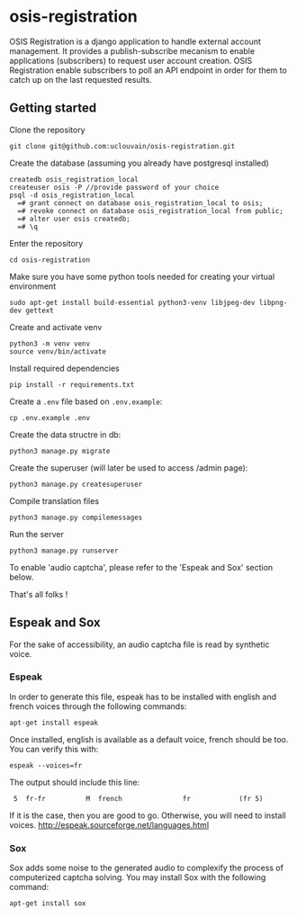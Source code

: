 # osis-registration
OSIS Registration is a django application to handle external account management. It provides a publish-subscribe mecanism to enable applications (subscribers) to request user account creation. OSIS Registration enable subscribers to poll an API endpoint in order for them to catch up on the last requested results.

## Getting started
Clone the repository
```
git clone git@github.com:uclouvain/osis-registration.git
```

Create the database (assuming you already have postgresql installed)
```
createdb osis_registration_local
createuser osis -P //provide password of your choice
psql -d osis_registration_local
  =# grant connect on database osis_registration_local to osis;
  =# revoke connect on database osis_registration_local from public;
  =# alter user osis createdb;
  =# \q
```

Enter the repository
```
cd osis-registration
```

Make sure you have some python tools needed for creating your virtual environment
```
sudo apt-get install build-essential python3-venv libjpeg-dev libpng-dev gettext
```

Create and activate venv
```
python3 -m venv venv
source venv/bin/activate
```

Install required dependencies
```
pip install -r requirements.txt
```

Create a `.env` file based on `.env.example`:

```
cp .env.example .env
```

Create the data structre in db:
```
python3 manage.py migrate
```

Create the superuser (will later be used to access /admin page):
```
python3 manage.py createsuperuser
```

Compile translation files
```
python3 manage.py compilemessages
```

Run the server
```
python3 manage.py runserver
```

To enable 'audio captcha', please refer to the 'Espeak and Sox' section below.

That's all folks !

<!--


## API
OSIS Registration provides subscribers with a RESTful API enabling apps to request user account creation and poll the requests results. The subscribers are registered as Django users and are identified by a token.

An authorization header with the registered app token must be provided with the request.

> Authorization header
```json
{"Authorization": "Token cf4e903f8cc6cb81ae753d137bfa77cdfe1b8b37"}
```
### Endpoints

#### Create

`POST /create_account/`

Create new user account creation request

> Body parameter

```json
{
  "uuid": "abcd-efgh-ijkl-mnop-1234-5678",
  "person_uuid": "abcd-efgh-ijkl-mnop-1234-5678",
  "first_name": "John",
  "last_name": "Doe",
  "birth_date": "1989-01-01",
  "email": "john.doe@mail.xyz"
}
```
-----

#### Poll

`GET /poll/`

List last updated request results for a given subscriber

> Example response 200

```json
{
  "uuid": "abcd-efgh-ijkl-mnop-1234-5678",
  "person_uuid": "abcd-efgh-ijkl-mnop-1234-5678",
  "email": "john.doe@mail.xyz",
  "request_type": "CREATION",
  "status": "SUCCESS",
  "app": "internship",
  "updated_at": "2021-08-31T09:51:14.622461"
}
```
-------

#### Acknowledge

`PUT /acknowledge/`

Update subscriber's last poll request to acknowledge poll has been sucessfully retrieved

> Body parameter

```json
{
  "last_poll_requested": "2021-08-31T09:51:14.622461"
}
```
------

-->


## Espeak and Sox
For the sake of accessibility, an audio captcha file is read by synthetic voice. 

### Espeak
In order to generate this file, espeak has to be installed with english and french voices through the following commands:
```
apt-get install espeak
```
Once installed, english is available as a default voice, french should be too. You can verify this with:
```
espeak --voices=fr
```
The output should include this line:
```
 5  fr-fr          M  french               fr            (fr 5)
```
If it is the case, then you are good to go. Otherwise, you will need to install voices.
http://espeak.sourceforge.net/languages.html

### Sox
Sox adds some noise to the generated audio to complexify the process of computerized captcha solving.
You may install Sox with the following command:
```
apt-get install sox
```
